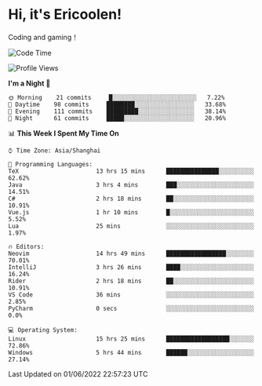 # Hi, it's Ericoolen!
Coding and gaming！

<!--START_SECTION:waka-->
![Code Time](http://img.shields.io/badge/Code%20Time-301%20hrs%2031%20mins-blue)

![Profile Views](http://img.shields.io/badge/Profile%20Views-11-blue)

**I'm a Night 🦉** 

```text
🌞 Morning    21 commits     █░░░░░░░░░░░░░░░░░░░░░░░░   7.22% 
🌆 Daytime    98 commits     ████████░░░░░░░░░░░░░░░░░   33.68% 
🌃 Evening    111 commits    █████████░░░░░░░░░░░░░░░░   38.14% 
🌙 Night      61 commits     █████░░░░░░░░░░░░░░░░░░░░   20.96%

```


📊 **This Week I Spent My Time On** 

```text
⌚︎ Time Zone: Asia/Shanghai

💬 Programming Languages: 
TeX                      13 hrs 15 mins      ███████████████░░░░░░░░░░   62.62% 
Java                     3 hrs 4 mins        ███░░░░░░░░░░░░░░░░░░░░░░   14.51% 
C#                       2 hrs 18 mins       ██░░░░░░░░░░░░░░░░░░░░░░░   10.91% 
Vue.js                   1 hr 10 mins        █░░░░░░░░░░░░░░░░░░░░░░░░   5.52% 
Lua                      25 mins             ░░░░░░░░░░░░░░░░░░░░░░░░░   1.97%

🔥 Editors: 
Neovim                   14 hrs 49 mins      █████████████████░░░░░░░░   70.01% 
IntelliJ                 3 hrs 26 mins       ████░░░░░░░░░░░░░░░░░░░░░   16.24% 
Rider                    2 hrs 18 mins       ██░░░░░░░░░░░░░░░░░░░░░░░   10.91% 
VS Code                  36 mins             ░░░░░░░░░░░░░░░░░░░░░░░░░   2.85% 
PyCharm                  0 secs              ░░░░░░░░░░░░░░░░░░░░░░░░░   0.0%

💻 Operating System: 
Linux                    15 hrs 25 mins      ██████████████████░░░░░░░   72.86% 
Windows                  5 hrs 44 mins       ██████░░░░░░░░░░░░░░░░░░░   27.14%

```


 Last Updated on 01/06/2022 22:57:23 UTC
<!--END_SECTION:waka-->

